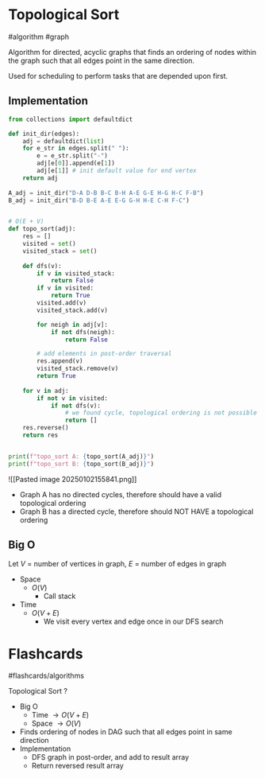 # Topological Sort
#algorithm #graph 

Algorithm for directed, acyclic graphs that finds an ordering of nodes within the graph such that all edges point in the same direction.

Used for scheduling to perform tasks that are depended upon first.
## Implementation
```python
from collections import defaultdict

def init_dir(edges):
	adj = defaultdict(list)
	for e_str in edges.split(" "):
		e = e_str.split("-")
		adj[e[0]].append(e[1])
		adj[e[1]] # init default value for end vertex
	return adj
	
A_adj = init_dir("D-A D-B B-C B-H A-E G-E H-G H-C F-B")
B_adj = init_dir("B-D B-E A-E E-G G-H H-E C-H F-C")


# O(E + V)
def topo_sort(adj):
	res = []
	visited = set()
	visited_stack = set()
	
	def dfs(v):
		if v in visited_stack:
			return False
		if v in visited:
			return True
		visited.add(v)
		visited_stack.add(v)

		for neigh in adj[v]:
			if not dfs(neigh):
				return False

		# add elements in post-order traversal
		res.append(v)
		visited_stack.remove(v)
		return True
	
	for v in adj:
		if not v in visited:
			if not dfs(v):
				# we found cycle, topological ordering is not possible
				return []
	res.reverse()
	return res


print(f"topo_sort A: {topo_sort(A_adj)}")
print(f"topo_sort B: {topo_sort(B_adj)}")
```
![[Pasted image 20250102155841.png]]
- Graph A has no directed cycles, therefore should have a valid topological ordering
- Graph B has a directed cycle, therefore should NOT HAVE a topological ordering

## Big O
Let $V$ = number of vertices in graph, $E$ = number of edges in graph
- Space
	- $O(V)$
		- Call stack
- Time
	- $O(V + E)$
		- We visit every vertex and edge once in our DFS search

# Flashcards
#flashcards/algorithms 

Topological Sort
?
- Big O
	- Time $\to O(V + E)$
	- Space $\to O(V)$
- Finds ordering of nodes in DAG such that all edges point in same direction
- Implementation
	- DFS graph in post-order, and add to result array
	- Return reversed result array
<!--SR:!2025-01-20,9,250-->
